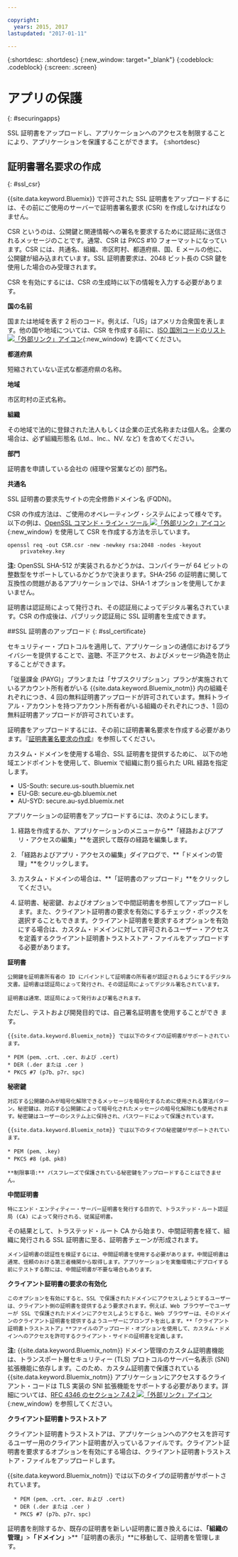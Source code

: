 ```yaml
---

copyright:
  years: 2015, 2017
lastupdated: "2017-01-11"

---
```



{:shortdesc: .shortdesc}
{:new_window: target="_blank"}
{:codeblock: .codeblock}
{:screen: .screen}

# アプリの保護
{: #securingapps}


SSL 証明書をアップロードし、アプリケーションへのアクセスを制限することにより、アプリケーションを保護することができます。
{:shortdesc}

## 証明書署名要求の作成
{: #ssl_csr}

{{site.data.keyword.Bluemix}} で許可された SSL 証明書をアップロードするには、その前にご使用のサーバーで証明書署名要求 (CSR) を作成しなければなりません。

CSR というのは、公開鍵と関連情報への署名を要求するために認証局に送信されるメッセージのことです。通常、CSR は PKCS #10 フォーマットになっています。CSR には、共通名、組織、市区町村、都道府県、国、E メールの他に、公開鍵が組み込まれています。SSL 証明書要求は、2048 ビット長の CSR 鍵を使用した場合のみ受理されます。

CSR を有効にするには、CSR の生成時に以下の情報を入力する必要があります。

**国の名前**

  国または地域を表す 2 桁のコード。例えば、「US」はアメリカ合衆国を表します。他の国や地域については、CSR を作成する前に、[ISO 国別コードのリスト ![「外部リンク」アイコン](../icons/launch-glyph.svg)](https://www.iso.org/obp/ui/#search){:new_window} を調べてください。

**都道府県**

  短縮されていない正式な都道府県の名称。

**地域**

  市区町村の正式名称。

**組織**

  その地域で法的に登録された法人もしくは企業の正式名称または個人名。企業の場合は、必ず組織形態名 (Ltd.、Inc.、NV. など) を含めてください。

**部門**

  証明書を申請している会社の (経理や営業などの) 部門名。

**共通名**

  SSL 証明書の要求先サイトの完全修飾ドメイン名 (FQDN)。

CSR の作成方法は、ご使用のオペレーティング・システムによって様々です。以下の例は、[OpenSSL コマンド・ライン・ツール ![「外部リンク」アイコン](../icons/launch-glyph.svg)](http://www.openssl.org/){:new_window} を使用して CSR を作成する方法を示しています。

```
openssl req -out CSR.csr -new -newkey rsa:2048 -nodes -keyout
    privatekey.key
```

**注:** OpenSSL SHA-512 が実装されるかどうかは、コンパイラーが 64 ビットの整数型をサポートしているかどうかで決まります。SHA-256 の証明書に関して互換性の問題があるアプリケーションでは、SHA-1 オプションを使用してかまいません。

証明書は認証局によって発行され、その認証局によってデジタル署名されています。CSR の作成後は、パブリック認証局に SSL 証明書を生成できます。

##SSL 証明書のアップロード
{: #ssl_certificate}

セキュリティー・プロトコルを適用して、アプリケーションの通信におけるプライバシーを提供することで、盗聴、不正アクセス、およびメッセージ偽造を防止することができます。

「従量課金 (PAYG)」プランまたは「サブスクリプション」プランが実施されているアカウント所有者がいる {{site.data.keyword.Bluemix_notm}} 内の組織それぞれにつき、4 回の無料証明書アップロードが許可されています。無料トライアル・アカウントを持つアカウント所有者がいる組織のそれぞれにつき、1 回の無料証明書アップロードが許可されています。

証明書をアップロードするには、その前に証明書署名要求を作成する必要があります。『[証明書署名要求の作成](#ssl_csr)』を参照してください。

カスタム・ドメインを使用する場合、SSL 証明書を提供するために、
以下の地域エンドポイントを使用して、Bluemix で組織に割り振られた URL
経路を指定します。

  * US-South: secure.us-south.bluemix.net
  * EU-GB: secure.eu-gb.bluemix.net
  * AU-SYD: secure.au-syd.bluemix.net


アプリケーションの証明書をアップロードするには、次のようにします。

1. 経路を作成するか、アプリケーションのメニューから**「経路およびアプリ・アクセスの編集」**を選択して既存の経路を編集します。

2. 「経路およびアプリ・アクセスの編集」ダイアログで、**「ドメインの管理」**をクリックします。

3. カスタム・ドメインの場合は、**「証明書のアップロード」**をクリックしてください。

4. 証明書、秘密鍵、およびオプションで中間証明書を参照してアップロードします。また、クライアント証明書の要求を有効にするチェック・ボックスを選択することもできます。クライアント証明書を要求するオプションを有効にする場合は、カスタム・ドメインに対して許可されるユーザー・アクセスを定義するクライアント証明書トラストストア・ファイルをアップロードする必要があります。

  **証明書**

    公開鍵を証明書所有者の ID にバインドして証明書の所有者が認証されるようにするデジタル文書。証明書は認証局によって発行され、その認証局によってデジタル署名されています。

    証明書は通常、認証局によって発行および署名されます。
ただし、テストおよび開発目的では、自己署名証明書を使用することができ
ます。

    {{site.data.keyword.Bluemix_notm}} では以下のタイプの証明書がサポートされています。

	* PEM (pem、.crt、.cer、および .cert)
	* DER (.der または .cer )
	* PKCS #7 (p7b、p7r、spc) 

  **秘密鍵**

    対応する公開鍵のみが暗号化解除できるメッセージを暗号化するために使用される算法パターン。秘密鍵は、対応する公開鍵によって暗号化されたメッセージの暗号化解除にも使用されます。秘密鍵はユーザーのシステム上に保持され、パスワードによって保護されています。

    {{site.data.keyword.Bluemix_notm}} では以下のタイプの秘密鍵がサポートされています。

    * PEM (pem、.key) 
    * PKCS #8 (p8、pk8)

    **制限事項:** パスフレーズで保護されている秘密鍵をアップロードすることはできません。

  **中間証明書**

    特にエンド・エンティティー・サーバー証明書を発行する目的で、トラステッド・ルート認証局 (CA) によって発行される、従属証明書。
その結果として、トラステッド・ルート CA から始まり、中間証明書を経て、組織に発行される SSL 証明書に至る、証明書チェーンが形成されます。

    メイン証明書の認証性を検証するには、中間証明書を使用する必要があります。中間証明書は通常、信頼のおける第三者機関から取得します。アプリケーションを実働環境にデプロイする前にテストする際には、中間証明書が不要な場合もあります。

  **クライアント証明書の要求の有効化**

    このオプションを有効にすると、SSL で保護されたドメインにアクセスしようとするユーザーは、クライアント側の証明書を提供するよう要求されます。例えば、Web ブラウザーでユーザーが SSL で保護されたドメインにアクセスしようとすると、Web ブラウザーは、そのドメインのクライアント証明書を提供するようユーザーにプロンプトを出します。**「クライアント証明書トラストストア」**ファイルのアップロード・オプションを使用して、カスタム・ドメインへのアクセスを許可するクライアント・サイドの証明書を定義します。

  **注:** {{site.data.keyword.Bluemix_notm}} ドメイン管理のカスタム証明書機能は、トランスポート層セキュリティー (TLS) プロトコルのサーバー名表示 (SNI) 拡張機能に依存します。このため、カスタム証明書で保護されている {{site.data.keyword.Bluemix_notm}} アプリケーションにアクセスするクライアント・コードは TLS 実装の SNI 拡張機能をサポートする必要があります。詳細については、[RFC 4346 のセクション 7.4.2 ![「外部リンク」アイコン](../icons/launch-glyph.svg)](http://tools.ietf.org/html/rfc4346#section-7.4.2){:new_window} を参照してください。

  **クライアント証明書トラストストア**

  クライアント証明書トラストストアは、アプリケーションへのアクセスを許可するユーザー用のクライアント証明書が入っているファイルです。クライアント証明書を要求するオプションを有効にする場合は、クライアント証明書トラストストア・ファイルをアップロードします。

   {{site.data.keyword.Bluemix_notm}} では以下のタイプの証明書がサポートされています。

      * PEM (pem、.crt、.cer、および .cert)
	  * DER (.der または .cer )
      * PKCS #7 (p7b、p7r、spc) 

証明書を削除するか、既存の証明書を新しい証明書に置き換えるには、**「組織の管理」**>**「ドメイン」**>**「証明書の表示」**に移動して、証明書を管理します。
